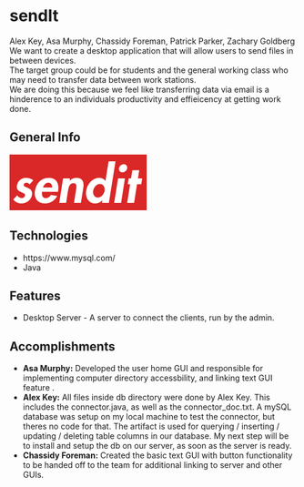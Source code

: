 # sendIt
Alex Key, Asa Murphy, Chassidy Foreman, Patrick Parker, Zachary Goldberg<br>
We want to create a desktop application that will allow users to send files in between devices.<br>
The target group could be for students and the general working class who may need to transfer data between work stations.<br>
We are doing this because we feel like transferring data via email is a hinderence to an individuals productivity and effieicency at getting work done.<br>

## General Info
![Logo](./logo/logo.png) <!--Application logo -->

## Technologies
<ul>
  <li>https://www.mysql.com/</li>
  <li>Java</li>
</ul>

## Features
<ul>
  <li>Desktop Server - A server to connect the clients, run by the admin.</li>
</ul>

## Accomplishments
<ul>
  <li><strong>Asa Murphy:</strong> Developed the user home GUI and responsible for implementing computer directory accessbility, and linking text GUI            feature .</li>
  <li>
  <strong>Alex Key:</strong> All files inside db directory were done by Alex Key. This includes the connector.java, as well as the connector_doc.txt. A mySQL database was setup on my local machine to test the connector, but theres no code for that. The artifact is used for querying / inserting / updating / deleting table columns in our database. My next step will be to install and setup the db on our server, as soon as the server is ready.
  </li>
  <li>
    <strong>Chassidy Foreman:</strong> Created the basic text GUI with button functionality to be handed off to the team for additional linking to server and other GUIs. 
  </li>
</ul>
